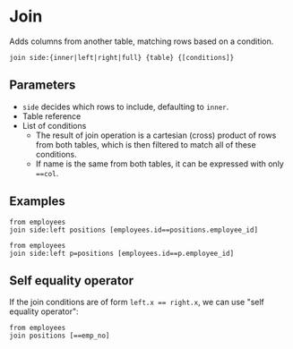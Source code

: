 # Join

Adds columns from another table, matching rows based on a condition.

```prql_no_test
join side:{inner|left|right|full} {table} {[conditions]}
```

## Parameters

- `side` decides which rows to include, defaulting to `inner`.
- Table reference
- List of conditions
  - The result of join operation is a cartesian (cross) product of rows from
    both tables, which is then filtered to match all of these conditions.
  - If name is the same from both tables, it can be expressed with only `==col`.

## Examples

```prql
from employees
join side:left positions [employees.id==positions.employee_id]
```

```prql
from employees
join side:left p=positions [employees.id==p.employee_id]
```

## Self equality operator

If the join conditions are of form `left.x == right.x`, we can use "self
equality operator":

```prql
from employees
join positions [==emp_no]
```
